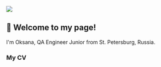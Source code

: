 ![](https://asmbase.ru/wp-content/uploads/2020/10/lesson-6-hello-world-2.png)

## :wave: Welcome to my page!
I'm Oksana, QA Engineer Junior from  St. Petersburg, Russia.

### My CV
